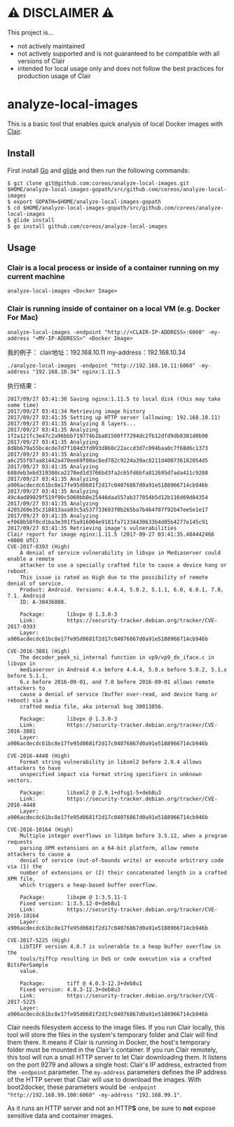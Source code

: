 # ⚠️️ DISCLAIMER ⚠️️

This project is...
* not actively maintained
* not actively supported and is not guaranteed to be compatible with all versions of Clair
* intended for local usage only and does not follow the best practices for production usage of Clair

# analyze-local-images

This is a basic tool that enables quick analysis of local Docker images with [Clair](https://github.com/coreos/clair).

## Install

First install [Go](https://golang.org/doc/install) and [glide](https://glide.sh) and then run the following commands:

    $ git clone git@github.com:coreos/analyze-local-images.git $HOME/analyze-local-images-gopath/src/github.com/coreos/analyze-local-images
    $ export GOPATH=$HOME/analyze-local-images-gopath
    $ cd $HOME/analyze-local-images-gopath/src/github.com/coreos/analyze-local-images
    $ glide install
    $ go install github.com/coreos/analyze-local-images

## Usage

### Clair is a local process or inside of a container running on my current machine

```
analyze-local-images <Docker Image>
```


### Clair is running inside of container on a local VM (e.g. Docker For Mac)

```shell
analyze-local-images -endpoint "http://<CLAIR-IP-ADDRESS>:6060" -my-address "<MY-IP-ADDRESS>" <Docker Image>
```
我的例子：
clair地址：192.168.10.11
my-address：192.168.10.34
```shell
./analyze-local-images -endpoint "http://192.168.10.11:6060" -my-address "192.168.10.34" nginx:1.11.5
```

执行结果：
```shell
2017/09/27 03:41:30 Saving nginx:1.11.5 to local disk (this may take some time)
2017/09/27 03:41:34 Retrieving image history
2017/09/27 03:41:35 Setting up HTTP server (allowing: 192.168.10.11)
2017/09/27 03:41:35 Analyzing 8 layers... 
2017/09/27 03:41:35 Analyzing 1f2a121fc3e47c2a96bbb719774b1ba01560ff7294dc2fb12dfd9db0381d0b98
2017/09/27 03:41:35 Analyzing 8d8b679a55bc4cde7d7f104d3fd993d860c22accd3d7c094baa0c7f68d6c1373
2017/09/27 03:41:35 Analyzing a6c255f07aa81442a470ee69f00ac8ed782c9224a39ac8211d400736182054d5
2017/09/27 03:41:35 Analyzing 688deb3ebd319308ca2270ed1d3766bd3fa2c65fd6bfa812695d7ada411c9288
2017/09/27 03:41:35 Analyzing a906acdecdc61bc8e17fe95d0681f2d17c04076867d0a91e5188966714cb946b
2017/09/27 03:41:35 Analyzing 49c4ad89029f519f90c5060bb0e25446daa557ab377054b5d12b116d69d84354
2017/09/27 03:41:35 Analyzing 4205260e35c318813aaa03c5a537733693f0b265ba7b464f07f92b47ee5e1e17
2017/09/27 03:41:35 Analyzing ef068b58f0cd1ba3e391f5a916004e9181fa71334430633b4d05b4277e145c91
2017/09/27 03:41:35 Retrieving image's vulnerabilities
Clair report for image nginx:1.11.5 (2017-09-27 03:41:35.484442466 +0000 UTC)
CVE-2017-0393 (High)
    A denial of service vulnerability in libvpx in Mediaserver could enable a remote
    attacker to use a specially crafted file to cause a device hang or reboot.
    This issue is rated as High due to the possibility of remote denial of service.
    Product: Android. Versions: 4.4.4, 5.0.2, 5.1.1, 6.0, 6.0.1, 7.0, 7.1. Android
    ID: A-30436808.

    Package:       libvpx @ 1.3.0-3
    Link:          https://security-tracker.debian.org/tracker/CVE-2017-0393
    Layer:         a906acdecdc61bc8e17fe95d0681f2d17c04076867d0a91e5188966714cb946b

CVE-2016-3881 (High)
    The decoder_peek_si_internal function in vp9/vp9_dx_iface.c in libvpx in
    mediaserver in Android 4.x before 4.4.4, 5.0.x before 5.0.2, 5.1.x before 5.1.1,
    6.x before 2016-09-01, and 7.0 before 2016-09-01 allows remote attackers to
    cause a denial of service (buffer over-read, and device hang or reboot) via a
    crafted media file, aka internal bug 30013856.

    Package:       libvpx @ 1.3.0-3
    Link:          https://security-tracker.debian.org/tracker/CVE-2016-3881
    Layer:         a906acdecdc61bc8e17fe95d0681f2d17c04076867d0a91e5188966714cb946b

CVE-2016-4448 (High)
    Format string vulnerability in libxml2 before 2.9.4 allows attackers to have
    unspecified impact via format string specifiers in unknown vectors.

    Package:       libxml2 @ 2.9.1+dfsg1-5+deb8u3
    Link:          https://security-tracker.debian.org/tracker/CVE-2016-4448
    Layer:         a906acdecdc61bc8e17fe95d0681f2d17c04076867d0a91e5188966714cb946b

CVE-2016-10164 (High)
    Multiple integer overflows in libXpm before 3.5.12, when a program requests
    parsing XPM extensions on a 64-bit platform, allow remote attackers to cause a
    denial of service (out-of-bounds write) or execute arbitrary code via (1) the
    number of extensions or (2) their concatenated length in a crafted XPM file,
    which triggers a heap-based buffer overflow.

    Package:       libxpm @ 1:3.5.11-1
    Fixed version: 1:3.5.12-0+deb8u1
    Link:          https://security-tracker.debian.org/tracker/CVE-2016-10164
    Layer:         a906acdecdc61bc8e17fe95d0681f2d17c04076867d0a91e5188966714cb946b

CVE-2017-5225 (High)
    LibTIFF version 4.0.7 is vulnerable to a heap buffer overflow in the
    tools/tiffcp resulting in DoS or code execution via a crafted BitsPerSample
    value.

    Package:       tiff @ 4.0.3-12.3+deb8u1
    Fixed version: 4.0.3-12.3+deb8u3
    Link:          https://security-tracker.debian.org/tracker/CVE-2017-5225
    Layer:         a906acdecdc61bc8e17fe95d0681f2d17c04076867d0a91e5188966714cb946b

```
Clair needs filesystem access to the image files.
If you run Clair locally, this tool will store the files in the system's temporary folder and Clair will find them there.
It means if Clair is running in Docker, the host's temporary folder must be mounted in the Clair's container.
If you run Clair remotely, this tool will run a small HTTP server to let Clair downloading them.
It listens on the port 9279 and allows a single host: Clair's IP address, extracted from the `-endpoint` parameter.
The `my-address` parameters defines the IP address of the HTTP server that Clair will use to download the images.
With boot2docker, these parameters would be `-endpoint "http://192.168.99.100:6060" -my-address "192.168.99.1"`.

As it runs an HTTP server and not an HTTP**S** one, be sure to **not** expose sensitive data and container images.
